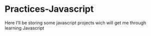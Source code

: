# Practices-Javascript
Here I'll be storing some javascript projects wich will get me through learning Javascript
